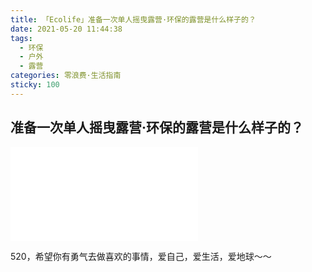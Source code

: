 ```yaml
---
title: 「Ecolife」准备一次单人摇曳露营·环保的露营是什么样子的？
date: 2021-05-20 11:44:38
tags:
  - 环保
  - 户外
  - 露营
categories: 零浪费·生活指南
sticky: 100
---
```


## 准备一次单人摇曳露营·环保的露营是什么样子的？

<iframe src="//player.bilibili.com/player.html?aid=375644940&bvid=BV1Yo4y1m7tf&cid=341816537&page=1" scrolling="no" border="0" frameborder="no" framespacing="0" allowfullscreen="true"> </iframe>

520，希望你有勇气去做喜欢的事情，爱自己，爱生活，爱地球～～
